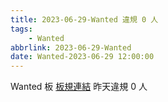 ```yaml
---
title: 2023-06-29-Wanted 違規 0 人
tags:
    - Wanted
abbrlink: 2023-06-29-Wanted
date: Wanted-2023-06-29 12:00:00
---
```

Wanted 板 [板規連結](https://www.ptt.cc/bbs/Wanted/M.1608829773.A.D3B.html)
昨天違規 0 人
